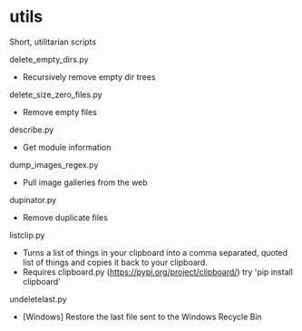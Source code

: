 # utils
Short, utilitarian scripts

delete_empty_dirs.py
- Recursively remove empty dir trees

delete_size_zero_files.py
- Remove empty files

describe.py
- Get module information

dump_images_regex.py
- Pull image galleries from the web

dupinator.py
- Remove duplicate files

listclip.py
- Turns a list of things in your clipboard into a comma separated, quoted list of things and copies it back to your clipboard.
- Requires clipboard.py (https://pypi.org/project/clipboard/) try 'pip install clipboard'

undeletelast.py
- [Windows] Restore the last file sent to the Windows Recycle Bin


